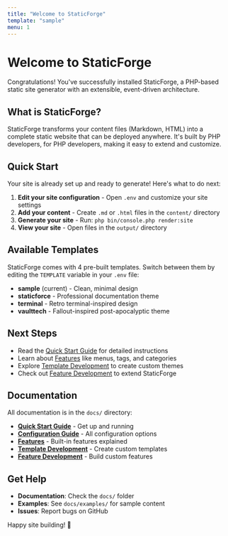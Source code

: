 ```yaml
---
title: "Welcome to StaticForge"
template: "sample"
menu: 1
---
```


# Welcome to StaticForge

Congratulations! You've successfully installed StaticForge, a PHP-based static site generator with an extensible, event-driven architecture.

## What is StaticForge?

StaticForge transforms your content files (Markdown, HTML) into a complete static website that can be deployed anywhere. It's built by PHP developers, for PHP developers, making it easy to extend and customize.

## Quick Start

Your site is already set up and ready to generate! Here's what to do next:

1. **Edit your site configuration** - Open `.env` and customize your site settings
2. **Add your content** - Create `.md` or `.html` files in the `content/` directory
3. **Generate your site** - Run: `php bin/console.php render:site`
4. **View your site** - Open files in the `output/` directory

## Available Templates

StaticForge comes with 4 pre-built templates. Switch between them by editing the `TEMPLATE` variable in your `.env` file:

- **sample** (current) - Clean, minimal design
- **staticforce** - Professional documentation theme
- **terminal** - Retro terminal-inspired design
- **vaulttech** - Fallout-inspired post-apocalyptic theme

## Next Steps

- Read the [Quick Start Guide](docs/QUICK_START_GUIDE.md) for detailed instructions
- Learn about [Features](docs/FEATURES.md) like menus, tags, and categories
- Explore [Template Development](docs/TEMPLATE_DEVELOPMENT.md) to create custom themes
- Check out [Feature Development](docs/FEATURE_DEVELOPMENT.md) to extend StaticForge

## Documentation

All documentation is in the `docs/` directory:

- **[Quick Start Guide](docs/QUICK_START_GUIDE.md)** - Get up and running
- **[Configuration Guide](docs/CONFIGURATION.md)** - All configuration options
- **[Features](docs/FEATURES.md)** - Built-in features explained
- **[Template Development](docs/TEMPLATE_DEVELOPMENT.md)** - Create custom templates
- **[Feature Development](docs/FEATURE_DEVELOPMENT.md)** - Build custom features

## Get Help

- **Documentation**: Check the `docs/` folder
- **Examples**: See `docs/examples/` for sample content
- **Issues**: Report bugs on GitHub

Happy site building! 🚀
